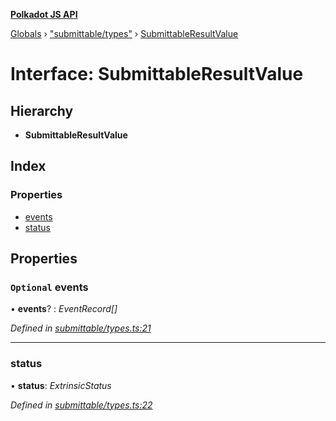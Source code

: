 **[Polkadot JS API](../README.md)**

[Globals](../globals.md) › [&quot;submittable/types&quot;](../modules/_submittable_types_.md) › [SubmittableResultValue](_submittable_types_.submittableresultvalue.md)

# Interface: SubmittableResultValue

## Hierarchy

* **SubmittableResultValue**

## Index

### Properties

* [events](_submittable_types_.submittableresultvalue.md#optional-events)
* [status](_submittable_types_.submittableresultvalue.md#status)

## Properties

### `Optional` events

• **events**? : *EventRecord[]*

*Defined in [submittable/types.ts:21](https://github.com/polkadot-js/api/blob/3720cf8/packages/api/src/submittable/types.ts#L21)*

___

###  status

• **status**: *ExtrinsicStatus*

*Defined in [submittable/types.ts:22](https://github.com/polkadot-js/api/blob/3720cf8/packages/api/src/submittable/types.ts#L22)*